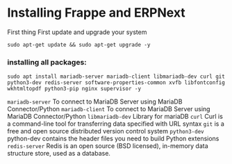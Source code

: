 # Installing Frappe and ERPNext

First thing First update and upgrade your system

```
sudo apt-get update && sudo apt-get upgrade -y
```

### installing all packages:

```
sudo apt install mariadb-server mariadb-client libmariadb-dev curl git python3-dev redis-server software-properties-common xvfb libfontconfig wkhtmltopdf python3-pip nginx supervisor -y
```

`mariadb-server` To connect to MariaDB Server using MariaDB Connector/Python
`mariadb-client` To connect to MariaDB Server using MariaDB Connector/Python
`libmariadb-dev` Library for mariaDB
`curl` Curl is a command-line tool for transferring data specified with URL syntax
`git` is a free and open source distributed version control system
`python3-dev` python-dev contains the header files you need to build Python extensions
`redis-server` Redis is an open source (BSD licensed), in-memory data structure store, used as a database.
